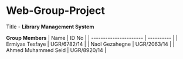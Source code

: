 # Web-Group-Project
Title - **Library Management System**

**Group Members**
| Name                   | ID No      |
| ---------------------- | ---------- |
| Ermiyas Tesfaye        | UGR/6782/14 |
| Naol Gezahegne         | UGR/2063/14 |
| Ahmed Muhammed Seid    | UGR/8920/14 |
